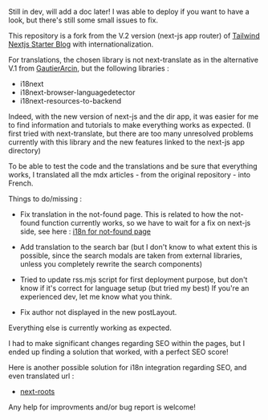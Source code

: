 Still in dev, will add a doc later! I was able to deploy if you want to have a look, but there's still some small issues to fix.

This repository is a fork from the V.2 version (next-js app router) of [Tailwind Nextjs Starter Blog](https://github.com/timlrx/tailwind-nextjs-starter-blog) with internationalization.

For translations, the chosen library is not next-translate as in the alternative V.1 from [GautierArcin](https://github.com/GautierArcin/tailwind-nextjs-starter-blog/tree/demo/next-translate), but the following libraries :

- i18next
- i18next-browser-languagedetector
- i18next-resources-to-backend

Indeed, with the new version of next-js and the dir app, it was easier for me to find information and
tutorials to make everything works as expected. (I first tried with next-translate, but there are too many unresolved problems currently with this library and the new features linked to the next-js app directory)

To be able to test the code and the translations and be sure that everything works, I translated all the mdx articles - from the original repository - into French.

Things to do/missing :

- Fix translation in the not-found page. This is related to how the not-found function currently works, so we have to wait for a fix on next-js side, see here : [i18n for not-found page](https://github.com/vercel/next.js/discussions/50518)

- Add translation to the search bar (but I don't know to what extent this is possible, since the search modals are taken from external libraries, unless you completely rewrite the search components)

- Tried to update rss.mjs script for first deployment purpose, but don't know if it's correct for language setup (but tried my best) If you're an experienced dev, let me know what you think.

- Fix author not displayed in the new postLayout.

Everything else is currently working as expected.

I had to make significant changes regarding SEO within the pages, but I ended up finding a solution that worked, with a perfect SEO score!

Here is another possible solution for i18n integration regarding SEO, and even translated url :

- [next-roots](https://github.com/svobik7/next-roots)

Any help for improvments and/or bug report is welcome!
